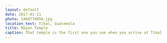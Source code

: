 ```yaml
---
layout: default
date: 2017-01-11
photo: 1484778058.jpg
location_text: Tikal, Guatemala
title: Mayan Temple
caption: That temple is the first one you see when you arrive at Tikal. It is very nice but not the nicest in my opinion.
---
```

